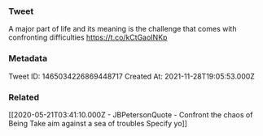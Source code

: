 ### Tweet
A major part of life and its meaning is the challenge that comes with confronting difficulties https://t.co/kCtGaoINKp

### Metadata
Tweet ID: 1465034226869448717
Created At: 2021-11-28T19:05:53.000Z

### Related
[[2020-05-21T03:41:10.000Z - JBPetersonQuote - Confront the chaos of Being Take aim against a sea of troubles Specify yo]]

